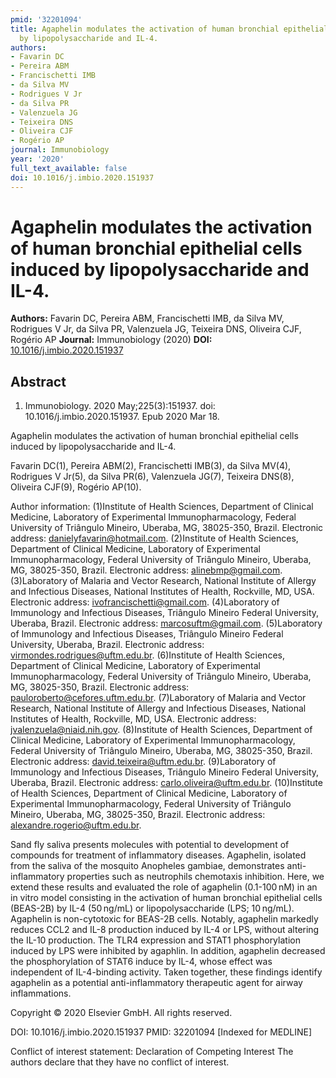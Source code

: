 ```yaml
---
pmid: '32201094'
title: Agaphelin modulates the activation of human bronchial epithelial cells induced
  by lipopolysaccharide and IL-4.
authors:
- Favarin DC
- Pereira ABM
- Francischetti IMB
- da Silva MV
- Rodrigues V Jr
- da Silva PR
- Valenzuela JG
- Teixeira DNS
- Oliveira CJF
- Rogério AP
journal: Immunobiology
year: '2020'
full_text_available: false
doi: 10.1016/j.imbio.2020.151937
---
```


# Agaphelin modulates the activation of human bronchial epithelial cells induced by lipopolysaccharide and IL-4.
**Authors:** Favarin DC, Pereira ABM, Francischetti IMB, da Silva MV, Rodrigues V Jr, da Silva PR, Valenzuela JG, Teixeira DNS, Oliveira CJF, Rogério AP
**Journal:** Immunobiology (2020)
**DOI:** [10.1016/j.imbio.2020.151937](https://doi.org/10.1016/j.imbio.2020.151937)

## Abstract

1. Immunobiology. 2020 May;225(3):151937. doi: 10.1016/j.imbio.2020.151937. Epub 
2020 Mar 18.

Agaphelin modulates the activation of human bronchial epithelial cells induced 
by lipopolysaccharide and IL-4.

Favarin DC(1), Pereira ABM(2), Francischetti IMB(3), da Silva MV(4), Rodrigues V 
Jr(5), da Silva PR(6), Valenzuela JG(7), Teixeira DNS(8), Oliveira CJF(9), 
Rogério AP(10).

Author information:
(1)Institute of Health Sciences, Department of Clinical Medicine, Laboratory of 
Experimental Immunopharmacology, Federal University of Triângulo Mineiro, 
Uberaba, MG, 38025-350, Brazil. Electronic address: danielyfavarin@hotmail.com.
(2)Institute of Health Sciences, Department of Clinical Medicine, Laboratory of 
Experimental Immunopharmacology, Federal University of Triângulo Mineiro, 
Uberaba, MG, 38025-350, Brazil. Electronic address: alinebmp@gmail.com.
(3)Laboratory of Malaria and Vector Research, National Institute of Allergy and 
Infectious Diseases, National Institutes of Health, Rockville, MD, USA. 
Electronic address: ivofrancischetti@gmail.com.
(4)Laboratory of Immunology and Infectious Diseases, Triângulo Mineiro Federal 
University, Uberaba, Brazil. Electronic address: marcosuftm@gmail.com.
(5)Laboratory of Immunology and Infectious Diseases, Triângulo Mineiro Federal 
University, Uberaba, Brazil. Electronic address: 
virmondes.rodrigues@uftm.edu.br.
(6)Institute of Health Sciences, Department of Clinical Medicine, Laboratory of 
Experimental Immunopharmacology, Federal University of Triângulo Mineiro, 
Uberaba, MG, 38025-350, Brazil. Electronic address: 
pauloroberto@cefores.uftm.edu.br.
(7)Laboratory of Malaria and Vector Research, National Institute of Allergy and 
Infectious Diseases, National Institutes of Health, Rockville, MD, USA. 
Electronic address: jvalenzuela@niaid.nih.gov.
(8)Institute of Health Sciences, Department of Clinical Medicine, Laboratory of 
Experimental Immunopharmacology, Federal University of Triângulo Mineiro, 
Uberaba, MG, 38025-350, Brazil. Electronic address: david.teixeira@uftm.edu.br.
(9)Laboratory of Immunology and Infectious Diseases, Triângulo Mineiro Federal 
University, Uberaba, Brazil. Electronic address: carlo.oliveira@uftm.edu.br.
(10)Institute of Health Sciences, Department of Clinical Medicine, Laboratory of 
Experimental Immunopharmacology, Federal University of Triângulo Mineiro, 
Uberaba, MG, 38025-350, Brazil. Electronic address: 
alexandre.rogerio@uftm.edu.br.

Sand fly saliva presents molecules with potential to development of compounds 
for treatment of inflammatory diseases. Agaphelin, isolated from the saliva of 
the mosquito Anopheles gambiae, demonstrates anti-inflammatory properties such 
as neutrophils chemotaxis inhibition. Here, we extend these results and 
evaluated the role of agaphelin (0.1-100 nM) in an in vitro model consisting in 
the activation of human bronchial epithelial cells (BEAS-2B) by IL-4 (50 ng/mL) 
or lipopolysaccharide (LPS; 10 ng/mL). Agaphelin is non-cytotoxic for BEAS-2B 
cells. Notably, agaphelin markedly reduces CCL2 and IL-8 production induced by 
IL-4 or LPS, without altering the IL-10 production. The TLR4 expression and 
STAT1 phosphorylation induced by LPS were inhibited by agaphlin. In addition, 
agaphelin decreased the phosphorylation of STAT6 induce by IL-4, whose effect 
was independent of IL-4-binding activity. Taken together, these findings 
identify agaphelin as a potential anti-inflammatory therapeutic agent for airway 
inflammations.

Copyright © 2020 Elsevier GmbH. All rights reserved.

DOI: 10.1016/j.imbio.2020.151937
PMID: 32201094 [Indexed for MEDLINE]

Conflict of interest statement: Declaration of Competing Interest The authors 
declare that they have no conflict of interest.
